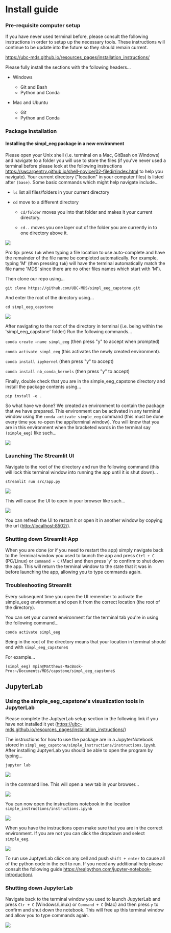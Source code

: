 # **Install guide**

### **Pre-requisite computer setup**

If you have never used terminal before, please consult the following instructions in order to setup up the necessary tools. These instructions will continue to be update into the future so they should remain current.

<https://ubc-mds.github.io/resources_pages/installation_instructions/>

Please fully install the sections with the following headers...

-   Windows

    -   Git and Bash
    -   Python and Conda

-   Mac and Ubuntu

    -   Git
    -   Python and Conda

### **Package Installation**

#### Installing the simpl\_eeg package in a new environment

Please open your Unix shell (i.e. terminal on a Mac, GitBash on Windows) and navigate to a folder you will use to store the files (if you've never used a terminal before please look at the following instructions <https://swcarpentry.github.io/shell-novice/02-filedir/index.html> to help you navigate). Your current directory ("location" in your computer files) is listed after `(base)`. Some basic commands which might help navigate include...

-   `ls` list all files/folders in your current directory

-   `cd` move to a different directory

    -   `cd/folder` moves you into that folder and makes it your current directory.

    -   `cd..` moves you one layer out of the folder you are currently in to one directory above it.

![](instruction_imgs/navigation.png)

Pro tip: press `tab` when typing a file location to use auto-complete and have the remainder of the file name be completed automatically. For example, typing 'M' (then pressing `tab`) will have the terminal automatically match the file name 'MDS' since there are no other files names which start with 'M').

Then clone our repo using...

`git clone https://github.com/UBC-MDS/simpl_eeg_capstone.git`

And enter the root of the directory using...

`cd simpl_eeg_capstone`

![](instruction_imgs/navigation2.png)

After navigating to the root of the directory in terminal (i.e. being within the 'simpl\_eeg\_capstone' folder) Run the following commands...

`conda create –name simpl_eeg` (then press "y" to accept when prompted)

`conda activate simpl_eeg` (this activates the newly created environment).

`conda install ipykernel` (then press "y" to accept)

`conda install nb_conda_kernels` (then press "y" to accept)

Finally, double check that you are in the simple\_eeg\_capstone directory and install the package contents using...

`pip install -e .`

So what have we done? We created an environment to contain the package that we have prepared. This environment can be activated in any terminal window using the `conda activate simple_eeg` command (this must be done every time you re-open the app/terminal window). You will know that you are in this environment when the bracketed words in the terminal say `(simple_eeg)` like such...

![](instruction_imgs/streamlit3.png)

### **Launching The Streamlit UI**

Navigate to the root of the directory and run the following command (this will lock this terminal window into running the app until it is shut down)...

`streamlit run src/app.py`

![](instruction_imgs/streamlit.png)

This will cause the UI to open in your browser like such...

![](instruction_imgs/streamlit2.png)

You can refresh the UI to restart it or open it in another window by copying the url (<http://localhost:8502/>).

### **Shutting down Streamlit App**

When you are done (or if you need to restart the app) simply navigate back to the Terminal window you used to launch the app and press `Ctrl + C` (PC/Linux) or `Command + C` (Mac) and then press 'y' to confirm to shut down the app. This will return the terminal window to the state that it was in before launching the app, allowing you to type commands again.

### **Troubleshooting Streamlit**

Every subsequent time you open the UI remember to activate the simple\_eeg environment and open it from the correct location (the root of the directory).

You can set your current environment for the terminal tab you're in using the following command...

`conda activate simpl_eeg`

Being in the root of the directory means that your location in terminal should end with `simpl_eeg_capstone$`

For example...

`(simpl_eeg) mpin@Matthews-MacBook-Pro:~/Documents/MDS/capstone/simpl_eeg_capstone$`

## **JupyterLab**

### Using the simple\_eeg\_capstone's visualization tools in JupyterLab

Please complete the JuptyerLab setup section in the following link if you have not installed it yet (<https://ubc-mds.github.io/resources_pages/installation_instructions/>)

The instructions for how to use the package are in a JupyterNotebook stored in `simpl_eeg_capstone/simple_instructions/instructions.ipynb`. After installing JuptyerLab you should be able to open the program by typing...

`jupyter lab`

![](instruction_imgs/jupyter_lab3.png)

in the command line. This will open a new tab in your browser...

![](instruction_imgs/jupyter_lab.png)

You can now open the instructions notebook in the location `simple_instructions/instructions.ipynb`

![](instruction_imgs/jupyter_lab2.png)

When you have the instructions open make sure that you are in the correct environment. If you are not you can click the dropdown and select `simple_eeg`.

![](instruction_imgs/jupyter_lab4.png)

To run use JuptyerLab click on any cell and push `shift + enter` to cause all of the python code in the cell to run. If you need any additional help please consult the following guide <https://realpython.com/jupyter-notebook-introduction/>.

### Shutting down JupyterLab

Navigate back to the terminal window you used to launch JupyterLab and press `Ctr + C` (Windows/Linux) or `Command + C` (Mac) and then press `y` to confirm and shut down the notebook. This will free up this terminal window and allow you to type commands again.

![](instruction_imgs/jupyter_lab5.png)
